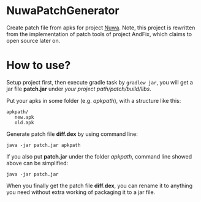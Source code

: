 # NuwaPatchGenerator
Create patch file from apks for project [Nuwa][1]. Note, this project is rewritten from the implementation of patch tools of project AndFix, which claims to open source later on.

# How to use?
Setup project first, then execute gradle task by `gradlew jar`, you will get a jar file **patch.jar** under *your project path/patch/build/libs*.

Put your apks in some folder (e.g. *apkpath*), with a structure like this:
```
apkpath/
   new.apk
   old.apk
```

Generate patch file **diff.dex** by using command line:
```
java -jar patch.jar apkpath
```

If you also put **patch.jar** under the folder *apkpath*, command line showed above can be simplified:
```
java -jar patch.jar
```

When you finally get the patch file **diff.dex**, you can rename it to anything you need without extra working of packaging it to a jar file.

[1]: https://github.com/jasonross/Nuwa
